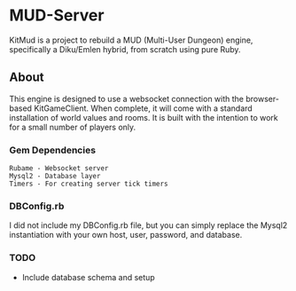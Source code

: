 # MUD-Server

KitMud is a project to rebuild a MUD (Multi-User Dungeon) engine, specifically a Diku/Emlen hybrid, from scratch using pure Ruby.

## About

This engine is designed to use a websocket connection with the browser-based KitGameClient. When complete, it will come with a standard installation of world values and rooms. It is built with the intention to work for a small number of players only.


### Gem Dependencies

```
Rubame - Websocket server
Mysql2 - Database layer
Timers - For creating server tick timers
```

### DBConfig.rb

I did not include my DBConfig.rb file, but you can simply replace the Mysql2 instantiation with your own host, user, password, and database.

### TODO

* Include database schema and setup
